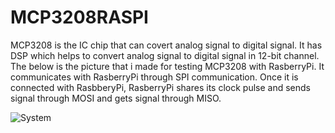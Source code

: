 # MCP3208RASPI

MCP3208 is the IC chip that can covert analog signal to digital signal. It has DSP which helps to convert analog signal to digital signal in 12-bit channel. The below is the picture that i made for testing MCP3208 with RasberryPi. It communicates with RasberryPi through SPI communication. Once it is connected with RasbberyPi, RasberryPi shares its clock pulse and sends signal through MOSI and gets signal through MISO. 

![System](https://user-images.githubusercontent.com/84674889/135752066-5fbd62e5-81d9-4c75-8394-1e25b6ae2346.PNG)
